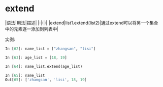 # extend

|语法|用法|描述|
|:|:|:|
|extend|list1.extend(list2)|通过extend可以将另一个集合中的元素逐一添加到列表中|

实例:

```python
In [62]: name_list = ["zhangsan", "lisi"]

In [63]: age_list = [18, 19]

In [64]: name_list.extend(age_list)

In [65]: name_list
Out[65]: ['zhangsan', 'lisi', 18, 19]
```
